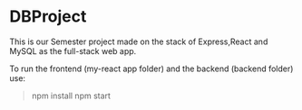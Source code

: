 # DBProject

This is our Semester project made on the stack of Express,React and MySQL as the full-stack web app.

To run the frontend (my-react app folder) and the backend (backend folder) use:

>npm install
>npm start
